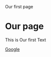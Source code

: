 <html>
<head>
  <litle>Our first page</litle>    
</head>
<body>
<h1>Our page</h1>
  <p>This is Our first Text</p>
  <a href="www.google.com">Google</a>
</body>
</html>

